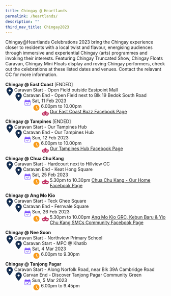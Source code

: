 ```yaml
---
title: Chingay @ Heartlands
permalink: /heartlands/
description: ""
third_nav_title: Chingay2023
---
```

Chingay@Heartlands Celebrations 2023 bring the Chingay experience closer to residents with a local twist and flavour, energising audiences through immersive and experiential Chingay (arts) programmes and invoking their interests. Featuring Chingay Truncated Show, Chingay Floats Caravan, Chingay Mini Floats display and roving Chingay performers, check out the celebrations at these listed dates and venues. Contact the relavant CC for more information.

**Chingay @ East Coast** [ENDED]<br>
<img src="/images/Heartlands/Pin.png" style="float:left; width:28px;height:28px"/>
Caravan Start - Open Field outside Eastpoint Mall<br><img src="/images/Heartlands/Pin.png" style="float:left; width:28px;height:28px"/>
Caravan End - Open Field next to Blk 19 Bedok South Road<br>
<img src="/images/Heartlands/Cal.png" style="float:left; width:28px;height:28px"/>Sat, 11 Feb 2023<br>
<img src="/images/Heartlands/Clock.png" style="float:left; width:28px;height:28px"/>6.00pm to 10.00pm<br>
<img src="/images/Heartlands/Tel.png" style="float:left; width:28px;height:28px"/><a href="https://www.facebook.com/OurEastCoastBuzz/">Our East Coast Buzz Facebook Page</a>
<br>


**Chingay @ Tampines** [ENDED]<br>
<img src="/images/Heartlands/Pin.png" style="float:left; width:28px;height:28px"/>
Caravan Start - Our Tampines Hub<br>
<img src="/images/Heartlands/Pin.png" style="float:left; width:28px;height:28px"/>
Caravan End - Our Tampines Hub<br>
<img src="/images/Heartlands/Cal.png" style="float:left; width:28px;height:28px"/>Sun, 12 Feb 2023<br>
<img src="/images/Heartlands/Clock.png" style="float:left; width:28px;height:28px"/>6.00pm to 10.00pm<br>
<img src="/images/Heartlands/Tel.png" style="float:left; width:28px;height:28px"/><a href="https://www.facebook.com/OurTampinesHub/">Our Tampines Hub Facebook Page</a>
<br>


**Chingay @ Chua Chu Kang**<br>
<img src="/images/Heartlands/Pin.png" style="float:left; width:28px;height:28px"/>
Caravan Start - Hardcourt next to Hillview CC<br>
<img src="/images/Heartlands/Pin.png" style="float:left; width:28px;height:28px"/>
Caravan End - Keat Hong Square<br>
<img src="/images/Heartlands/Cal.png" style="float:left; width:28px;height:28px"/>Sat, 25 Feb 2023<br>
<img src="/images/Heartlands/Clock.png" style="float:left; width:28px;height:28px"/>5.30pm to 10.30pm
<img src="/images/Heartlands/Tel.png" style="float:left; width:28px;height:28px"/><a href="https://www.facebook.com/100064457995359/posts/pfbid02trRQEWQkRe7whbj26TQG2vBMqLroTaw4nEQdo2rVAyPKQ6Boo1zMFkvHwoSX799Dl/?d=w&mibextid=qC1gEa">Chua Chu Kang - Our Home Facebook Page</a>
<br>

**Chingay @ Ang Mo Kio**<br>
<img src="/images/Heartlands/Pin.png" style="float:left; width:28px;height:28px"/>
Caravan Start - Teck Ghee Square<br>
<img src="/images/Heartlands/Pin.png" style="float:left; width:28px;height:28px"/>
Caravan End - Fernvale Square<br><!--
<img src="/images/Heartlands/Tel.png" style="float:left; width:28px;height:28px"/>
Tel: 6506 0900<br>-->
<img src="/images/Heartlands/Cal.png" style="float:left; width:28px;height:28px"/>Sun, 26 Feb 2023<br>
<img src="/images/Heartlands/Clock.png" style="float:left; width:28px;height:28px"/>5.30pm to 10.00pm
<img src="/images/Heartlands/Tel.png" style="float:left; width:28px;height:28px"/><a href="https://www.facebook.com/amkgrckbycksmcs">Ang Mo Kio GRC, Kebun Baru & Yio Chu Kang SMCs Community Facebook Page</a>
<br>

**Chingay @ Nee Soon**<br>
<img src="/images/Heartlands/Pin.png" style="float:left; width:28px;height:28px"/>
Caravan Start - Northview Primary School<br>
<img src="/images/Heartlands/Pin.png" style="float:left; width:28px;height:28px"/>
Caravan Start - MPC @ Khatib<br><!--
<img src="/images/Heartlands/Tel.png" style="float:left; width:28px;height:28px"/>
Tel: 6506 0900<br>-->
<img src="/images/Heartlands/Cal.png" style="float:left; width:28px;height:28px"/>Sat, 4 Mar 2023<br>
<img src="/images/Heartlands/Clock.png" style="float:left; width:28px;height:28px"/>6.00pm to 9.30pm

**Chingay @ Tanjong Pagar**<br>
<img src="/images/Heartlands/Pin.png" style="float:left; width:28px;height:28px"/>
Caravan Start - Along Norfolk Road, near Blk 39A Cambridge Road<br>
<img src="/images/Heartlands/Pin.png" style="float:left; width:28px;height:28px"/>
Carvan End - Discover Tanjong Pagar Community Green<br><!--
<img src="/images/Heartlands/Tel.png" style="float:left; width:28px;height:28px"/>
Tel: 6506 0900<br>-->
<img src="/images/Heartlands/Cal.png" style="float:left; width:28px;height:28px"/>Sun, 5 Mar 2023<br>
<img src="/images/Heartlands/Clock.png" style="float:left; width:28px;height:28px"/>6.00pm to 9.45pm